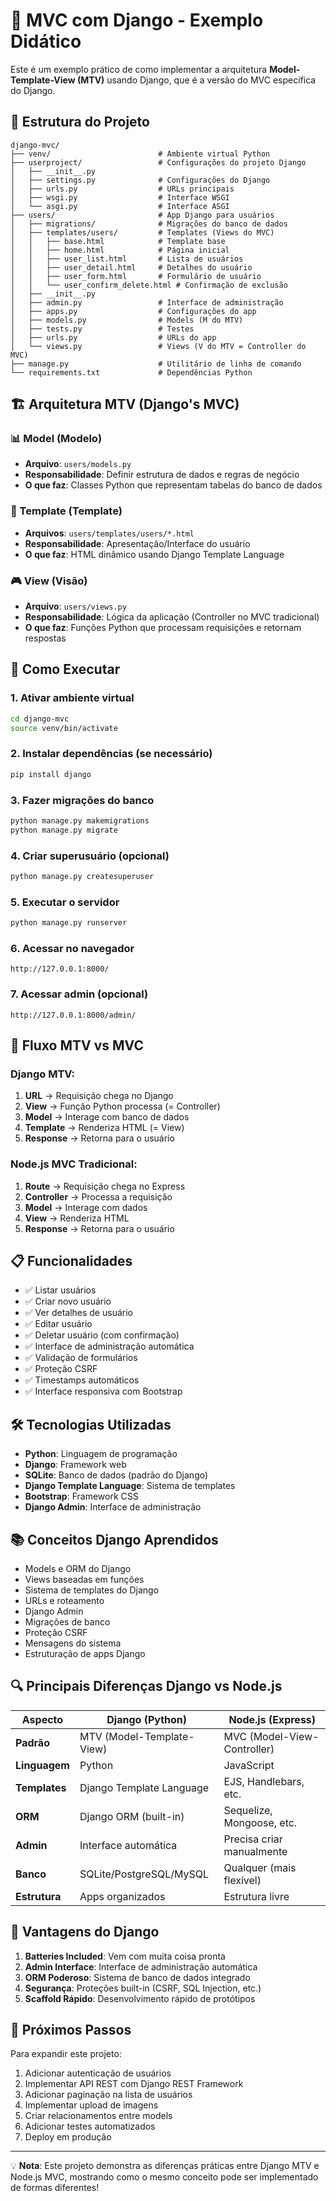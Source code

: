 # 🐍 MVC com Django - Exemplo Didático

Este é um exemplo prático de como implementar a arquitetura **Model-Template-View (MTV)** usando Django, que é a versão do MVC específica do Django.

## 📁 Estrutura do Projeto

```
django-mvc/
├── venv/                        # Ambiente virtual Python
├── userproject/                 # Configurações do projeto Django
│   ├── __init__.py
│   ├── settings.py              # Configurações do Django
│   ├── urls.py                  # URLs principais
│   ├── wsgi.py                  # Interface WSGI
│   └── asgi.py                  # Interface ASGI
├── users/                       # App Django para usuários
│   ├── migrations/              # Migrações do banco de dados
│   ├── templates/users/         # Templates (Views do MVC)
│   │   ├── base.html            # Template base
│   │   ├── home.html            # Página inicial
│   │   ├── user_list.html       # Lista de usuários
│   │   ├── user_detail.html     # Detalhes do usuário
│   │   ├── user_form.html       # Formulário de usuário
│   │   └── user_confirm_delete.html # Confirmação de exclusão
│   ├── __init__.py
│   ├── admin.py                 # Interface de administração
│   ├── apps.py                  # Configurações do app
│   ├── models.py                # Models (M do MTV)
│   ├── tests.py                 # Testes
│   ├── urls.py                  # URLs do app
│   └── views.py                 # Views (V do MTV = Controller do MVC)
├── manage.py                    # Utilitário de linha de comando
└── requirements.txt             # Dependências Python
```

## 🏗️ Arquitetura MTV (Django's MVC)

### 📊 Model (Modelo)
- **Arquivo**: `users/models.py`
- **Responsabilidade**: Definir estrutura de dados e regras de negócio
- **O que faz**: Classes Python que representam tabelas do banco de dados

### 📄 Template (Template)
- **Arquivos**: `users/templates/users/*.html`
- **Responsabilidade**: Apresentação/Interface do usuário
- **O que faz**: HTML dinâmico usando Django Template Language

### 🎮 View (Visão)
- **Arquivo**: `users/views.py`
- **Responsabilidade**: Lógica da aplicação (Controller no MVC tradicional)
- **O que faz**: Funções Python que processam requisições e retornam respostas

## 🚀 Como Executar

### 1. Ativar ambiente virtual
```bash
cd django-mvc
source venv/bin/activate
```

### 2. Instalar dependências (se necessário)
```bash
pip install django
```

### 3. Fazer migrações do banco
```bash
python manage.py makemigrations
python manage.py migrate
```

### 4. Criar superusuário (opcional)
```bash
python manage.py createsuperuser
```

### 5. Executar o servidor
```bash
python manage.py runserver
```

### 6. Acessar no navegador
```
http://127.0.0.1:8000/
```

### 7. Acessar admin (opcional)
```
http://127.0.0.1:8000/admin/
```

## 🔄 Fluxo MTV vs MVC

### Django MTV:
1. **URL** → Requisição chega no Django
2. **View** → Função Python processa (= Controller)
3. **Model** → Interage com banco de dados
4. **Template** → Renderiza HTML (= View)
5. **Response** → Retorna para o usuário

### Node.js MVC Tradicional:
1. **Route** → Requisição chega no Express
2. **Controller** → Processa a requisição
3. **Model** → Interage com dados
4. **View** → Renderiza HTML
5. **Response** → Retorna para o usuário

## 📋 Funcionalidades

- ✅ Listar usuários
- ✅ Criar novo usuário
- ✅ Ver detalhes de usuário
- ✅ Editar usuário
- ✅ Deletar usuário (com confirmação)
- ✅ Interface de administração automática
- ✅ Validação de formulários
- ✅ Proteção CSRF
- ✅ Timestamps automáticos
- ✅ Interface responsiva com Bootstrap

## 🛠️ Tecnologias Utilizadas

- **Python**: Linguagem de programação
- **Django**: Framework web
- **SQLite**: Banco de dados (padrão do Django)
- **Django Template Language**: Sistema de templates
- **Bootstrap**: Framework CSS
- **Django Admin**: Interface de administração

## 📚 Conceitos Django Aprendidos

- Models e ORM do Django
- Views baseadas em funções
- Sistema de templates do Django
- URLs e roteamento
- Django Admin
- Migrações de banco
- Proteção CSRF
- Mensagens do sistema
- Estruturação de apps Django

## 🔍 Principais Diferenças Django vs Node.js

| Aspecto | Django (Python) | Node.js (Express) |
|---------|----------------|-------------------|
| **Padrão** | MTV (Model-Template-View) | MVC (Model-View-Controller) |
| **Linguagem** | Python | JavaScript |
| **Templates** | Django Template Language | EJS, Handlebars, etc. |
| **ORM** | Django ORM (built-in) | Sequelize, Mongoose, etc. |
| **Admin** | Interface automática | Precisa criar manualmente |
| **Banco** | SQLite/PostgreSQL/MySQL | Qualquer (mais flexível) |
| **Estrutura** | Apps organizados | Estrutura livre |

## 🎯 Vantagens do Django

1. **Batteries Included**: Vem com muita coisa pronta
2. **Admin Interface**: Interface de administração automática
3. **ORM Poderoso**: Sistema de banco de dados integrado
4. **Segurança**: Proteções built-in (CSRF, SQL Injection, etc.)
5. **Scaffold Rápido**: Desenvolvimento rápido de protótipos

## 🚀 Próximos Passos

Para expandir este projeto:

1. Adicionar autenticação de usuários
2. Implementar API REST com Django REST Framework
3. Adicionar paginação na lista de usuários
4. Implementar upload de imagens
5. Criar relacionamentos entre models
6. Adicionar testes automatizados
7. Deploy em produção

---

💡 **Nota**: Este projeto demonstra as diferenças práticas entre Django MTV e Node.js MVC, mostrando como o mesmo conceito pode ser implementado de formas diferentes!